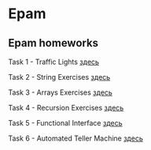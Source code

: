 # Epam

## Epam homeworks

Task 1 - Traffic Lights [здесь](https://github.com/san4ezuz/epam/tree/master/src/main/java/com/company/trafficLights)

Task 2 - String Exercises [здесь](https://github.com/san4ezuz/epam/tree/master/src/main/java/com/company/stringExercises)

Task 3 - Arrays Exercises [здесь](https://github.com/san4ezuz/epam/tree/master/src/main/java/com/company/arrays)

Task 4 - Recursion Exercises [здесь](https://github.com/san4ezuz/epam/tree/master/src/main/java/com/company/recursion)

Task 5 - Functional Interface [здесь](https://github.com/san4ezuz/epam/tree/master/src/main/java/com/company/functionalInterface)

Task 6 - Automated Teller Machine [здесь](https://github.com/san4ezuz/epam/tree/master/src/main/java/com/company/atm)
